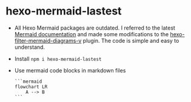 # hexo-mermaid-lastest

- All Hexo Mermaid packages are outdated. I referred to the latest [Mermaid documentation](https://mermaid.js.org/intro/n00b-gettingStarted.html#_3-calling-the-javascript-api) and made some modifications to the [hexo-filter-mermaid-diagrams-v](https://www.npmjs.com/package/hexo-filter-mermaid-diagrams-v) plugin. The code is simple and easy to understand.

- Install `npm i hexo-mermaid-lastest`

- Use mermaid code blocks in markdown files

	````
	```mermaid
	flowchart LR
		A --> B
	```
	````
